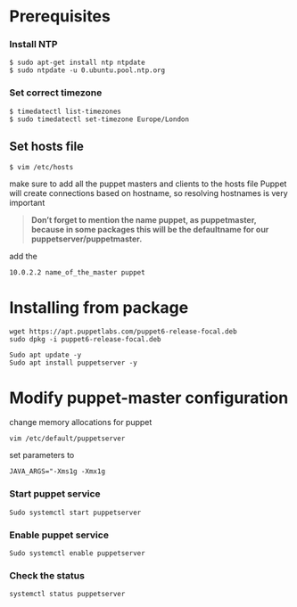# Prerequisites
### Install NTP
```
$ sudo apt-get install ntp ntpdate
$ sudo ntpdate -u 0.ubuntu.pool.ntp.org
```
### Set correct timezone
```
$ timedatectl list-timezones
$ sudo timedatectl set-timezone Europe/London
```
## Set hosts file

```
$ vim /etc/hosts
```
make sure to add all the puppet masters and clients to the hosts file
Puppet will create connections based on hostname, so resolving hostnames is very important

>**Don’t forget to mention the name puppet, as puppetmaster, because in some packages this will be the defaultname for our puppetserver/puppetmaster.**

add the 
```
10.0.2.2 name_of_the_master puppet
```

# Installing from package

```
wget https://apt.puppetlabs.com/puppet6-release-focal.deb
sudo dpkg -i puppet6-release-focal.deb

Sudo apt update -y
Sudo apt install puppetserver -y
```

# Modify puppet-master configuration

change memory allocations for puppet
```
vim /etc/default/puppetserver
```
set parameters to
```
JAVA_ARGS="-Xms1g -Xmx1g
```

### Start puppet service
```
Sudo systemctl start puppetserver
```

### Enable puppet service
```
Sudo systemctl enable puppetserver
```

### Check the status
```
systemctl status puppetserver
```